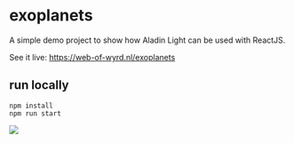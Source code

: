 # exoplanets

A simple demo project to show how Aladin Light can be used with ReactJS.

See it live: https://web-of-wyrd.nl/exoplanets


## run locally
```
npm install
npm run start
```

![](https://github.com/nvermaas/exoplanets/blob/master/docs/exoplanets.jpg)